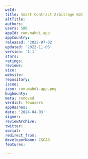 ```yaml
---
wsId: 
title: Smart Contract Arbitrage Bot
altTitle: 
authors: 
users: 500
appId: com.mahdi.app
appCountry: 
released: '2022-07-02'
updated: '2022-11-06'
version: '1.1'
stars: 
ratings: 
reviews: 
size: 
website: 
repository: 
issue: 
icon: com.mahdi.app.png
bugbounty: 
meta: removed
verdict: fewusers
appHashes: 
date: '2024-04-03'
signer: 
reviewArchive: 
twitter: 
social: 
redirect_from: 
developerName: CSCAB
features: 

---
```


